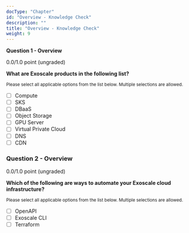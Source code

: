 ```yaml
---
docType: "Chapter"
id: "Overview - Knowledge Check"
description: ""
title: "Overview - Knowledge Check"
weight: 9
---
```


**Question 1 - Overview**

0.0/1.0 point (ungraded)

**What are Exoscale products in the following list?**

<small>Please select all applicable options from the list below. Multiple selections are allowed.</small>

- [ ] Compute
- [ ] SKS
- [ ] DBaaS
- [ ] Object Storage
- [ ] GPU Server
- [ ] Virtual Private Cloud
- [ ] DNS
- [ ] CDN

### **Question 2 - Overview**

0.0/1.0 point (ungraded)

**Which of the following are ways to automate your Exoscale cloud infrastructure?**

<small>Please select all applicable options from the list below. Multiple selections are allowed.</small>

- [ ] OpenAPI
- [ ] Exoscale CLI
- [ ] Terraform
